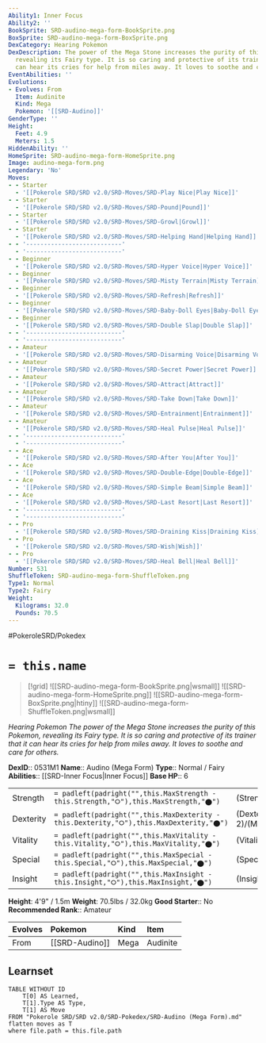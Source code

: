 ```yaml
---
Ability1: Inner Focus
Ability2: ''
BookSprite: SRD-audino-mega-form-BookSprite.png
BoxSprite: SRD-audino-mega-form-BoxSprite.png
DexCategory: Hearing Pokemon
DexDescription: The power of the Mega Stone increases the purity of this Pokemon,
  revealing its Fairy type. It is so caring and protective of its trainer that it
  can hear its cries for help from miles away. It loves to soothe and care for others.
EventAbilities: ''
Evolutions:
- Evolves: From
  Item: Audinite
  Kind: Mega
  Pokemon: '[[SRD-Audino]]'
GenderType: ''
Height:
  Feet: 4.9
  Meters: 1.5
HiddenAbility: ''
HomeSprite: SRD-audino-mega-form-HomeSprite.png
Image: audino-mega-form.png
Legendary: 'No'
Moves:
- - Starter
  - '[[Pokerole SRD/SRD v2.0/SRD-Moves/SRD-Play Nice|Play Nice]]'
- - Starter
  - '[[Pokerole SRD/SRD v2.0/SRD-Moves/SRD-Pound|Pound]]'
- - Starter
  - '[[Pokerole SRD/SRD v2.0/SRD-Moves/SRD-Growl|Growl]]'
- - Starter
  - '[[Pokerole SRD/SRD v2.0/SRD-Moves/SRD-Helping Hand|Helping Hand]]'
- - '---------------------------'
  - '---------------------------'
- - Beginner
  - '[[Pokerole SRD/SRD v2.0/SRD-Moves/SRD-Hyper Voice|Hyper Voice]]'
- - Beginner
  - '[[Pokerole SRD/SRD v2.0/SRD-Moves/SRD-Misty Terrain|Misty Terrain]]'
- - Beginner
  - '[[Pokerole SRD/SRD v2.0/SRD-Moves/SRD-Refresh|Refresh]]'
- - Beginner
  - '[[Pokerole SRD/SRD v2.0/SRD-Moves/SRD-Baby-Doll Eyes|Baby-Doll Eyes]]'
- - Beginner
  - '[[Pokerole SRD/SRD v2.0/SRD-Moves/SRD-Double Slap|Double Slap]]'
- - '---------------------------'
  - '---------------------------'
- - Amateur
  - '[[Pokerole SRD/SRD v2.0/SRD-Moves/SRD-Disarming Voice|Disarming Voice]]'
- - Amateur
  - '[[Pokerole SRD/SRD v2.0/SRD-Moves/SRD-Secret Power|Secret Power]]'
- - Amateur
  - '[[Pokerole SRD/SRD v2.0/SRD-Moves/SRD-Attract|Attract]]'
- - Amateur
  - '[[Pokerole SRD/SRD v2.0/SRD-Moves/SRD-Take Down|Take Down]]'
- - Amateur
  - '[[Pokerole SRD/SRD v2.0/SRD-Moves/SRD-Entrainment|Entrainment]]'
- - Amateur
  - '[[Pokerole SRD/SRD v2.0/SRD-Moves/SRD-Heal Pulse|Heal Pulse]]'
- - '---------------------------'
  - '---------------------------'
- - Ace
  - '[[Pokerole SRD/SRD v2.0/SRD-Moves/SRD-After You|After You]]'
- - Ace
  - '[[Pokerole SRD/SRD v2.0/SRD-Moves/SRD-Double-Edge|Double-Edge]]'
- - Ace
  - '[[Pokerole SRD/SRD v2.0/SRD-Moves/SRD-Simple Beam|Simple Beam]]'
- - Ace
  - '[[Pokerole SRD/SRD v2.0/SRD-Moves/SRD-Last Resort|Last Resort]]'
- - '---------------------------'
  - '---------------------------'
- - Pro
  - '[[Pokerole SRD/SRD v2.0/SRD-Moves/SRD-Draining Kiss|Draining Kiss]]'
- - Pro
  - '[[Pokerole SRD/SRD v2.0/SRD-Moves/SRD-Wish|Wish]]'
- - Pro
  - '[[Pokerole SRD/SRD v2.0/SRD-Moves/SRD-Heal Bell|Heal Bell]]'
Number: 531
ShuffleToken: SRD-audino-mega-form-ShuffleToken.png
Type1: Normal
Type2: Fairy
Weight:
  Kilograms: 32.0
  Pounds: 70.5
---
```


#PokeroleSRD/Pokedex

# `= this.name`

> [!grid]
> ![[SRD-audino-mega-form-BookSprite.png|wsmall]]
> ![[SRD-audino-mega-form-HomeSprite.png]]
> ![[SRD-audino-mega-form-BoxSprite.png|htiny]]
> ![[SRD-audino-mega-form-ShuffleToken.png|wsmall]]


*Hearing Pokemon*
*The power of the Mega Stone increases the purity of this Pokemon, revealing its Fairy type. It is so caring and protective of its trainer that it can hear its cries for help from miles away. It loves to soothe and care for others.*

**DexID**:: 0531M1
**Name**:: Audino (Mega Form)
**Type**:: Normal / Fairy
**Abilities**:: [[SRD-Inner Focus|Inner Focus]]
**Base HP**:: 6

|           |                                                                                        |                                          |
| --------- | -------------------------------------------------------------------------------------- | ---------------------------------------- |
| Strength  | `= padleft(padright("",this.MaxStrength - this.Strength,"⭘"),this.MaxStrength,"⬤")`    | (Strength::2)/(MaxStrength::4)   |
| Dexterity | `= padleft(padright("",this.MaxDexterity - this.Dexterity,"⭘"),this.MaxDexterity,"⬤")` | (Dexterity:: 2)/(MaxDexterity::4) |
| Vitality  | `= padleft(padright("",this.MaxVitality - this.Vitality,"⭘"),this.MaxVitality,"⬤")`    | (Vitality::3)/(MaxVitality::7)   |
| Special   | `= padleft(padright("",this.MaxSpecial - this.Special,"⭘"),this.MaxSpecial,"⬤")`       | (Special::2)/(MaxSpecial::5)     |
| Insight   | `= padleft(padright("",this.MaxInsight - this.Insight,"⭘"),this.MaxInsight,"⬤")`       | (Insight::3)/(MaxInsight::7)     |

**Height**: 4'9" / 1.5m
**Weight**: 70.5lbs / 32.0kg
**Good Starter**:: No
**Recommended Rank**:: Amateur

| Evolves   | Pokemon        | Kind   | Item     |
|:----------|:---------------|:-------|:---------|
| From      | [[SRD-Audino]] | Mega   | Audinite |

## Learnset

```dataview
TABLE WITHOUT ID
    T[0] AS Learned,
    T[1].Type AS Type,
    T[1] AS Move
FROM "Pokerole SRD/SRD v2.0/SRD-Pokedex/SRD-Audino (Mega Form).md"
flatten moves as T
where file.path = this.file.path
```
